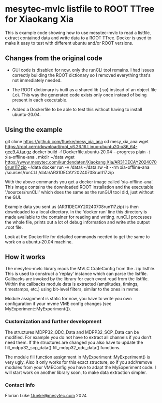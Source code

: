 # mesytec-mvlc listfile to ROOT TTree for Xiaokang Xia

This is example code showing how to use mesytec-mvlc to read a listfile, extract
contained data and write data to a ROOT TTree. Docker is used to make it easy to
test with different ubuntu and/or ROOT versions.

## Changes from the original code

* GUI code is disabled for now, only the runCLI tool remains. I had issues
  correctly building the ROOT dictionary so I removed everything that's not
  immediately needed.

* The ROOT dictionary is built as a shared lib (.so) instead of an object file
  (.o). This way the generated code exists only once instead of being present in
  each executable.

* Added a Dockerfile to be able to test this without having to install
  ubuntu-20.04.


## Using the example

  git clone https://github.com/flueke/mesy_xia_ana
  cd mesy_xia_ana
  wget https://root.cern/download/root_v6.26.16.Linux-ubuntu20-x86_64-gcc9.4.tar.gz
  docker build -f Dockerfile.ubuntu-20.04 --progress plain -t xia-offline-ana .
  mkdir ~/data
  wget https://www.mesytec.com/kundendaten/Xiaokang.Xia/AR31DECAY20240708run117.zip ~/data
  docker run -v /data/:~/data:rw -it --rm xia-offline-ana /sources/runCLI /data/AR31DECAY20240708run117.zip

With the above commands you get a docker image called 'xia-offline-ana'. This
image contains the downloaded ROOT installation and the executable
'/sources/runCLI' which does the same as the runGUI tool did, just without the
GUI.

Example data you sent us (AR31DECAY20240708run117.zip) is then downloaded to a
local directory. In the 'docker run' line this directory is made available to
the container for reading and writing. runCLI processes the whole file, prints
out a lot of debug information and write sthe output .root file.

Look at the Dockerfile for detailed commands needed to get the same to work on a
ubuntu-20.04 machine.

## How it works

The mesytec-mvlc library reads the MVLC CrateConfig from the .zip listfile. This
is used to construct a 'replay' instance which can parse the listfile. Callbacks
are invoked by the library for each event read from the listfile. Within the
callbacks module data is extracted (amplitudes, timings, timestamps, etc.) using
bit-level filters, similar to the ones in mvme.

Module assignment is static for now, you have to write you own configuration if
your mvme VME config changes (see MyExperiment::MyExperiment()).

### Customization and further development

The structures MDPP32_QDC_Data and MDPP32_SCP_Data can be modified. For example
you do not have to extract all channels if you don't need them. If the
structures are changed you also have to update the fill_mdpp32_scp_data()
fill_mdpp32_qdc_data() functions.

The module fill function assignment in MyExperiment::MyExperiment() is very
ugly. Also it only works for this exact structure, so if you add/remove modules
from your VMEConfig you have to adapt the MyExperiment code. I will start work
on another library soon, to make data extraction simpler.

### Contact Info

Florian Lüke <f.lueke@mesytec.com> 2024
